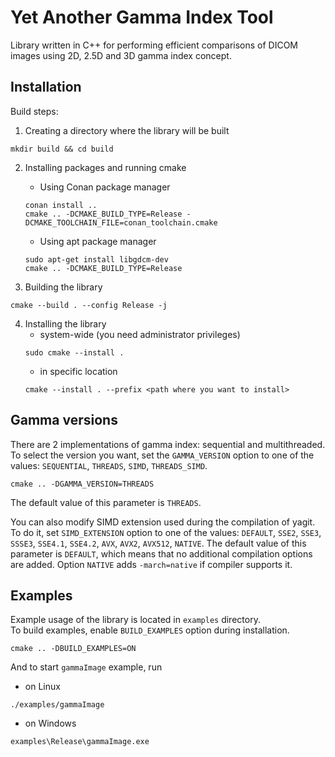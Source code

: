 # Yet Another Gamma Index Tool

Library written in C++ for performing efficient comparisons of DICOM images using 2D, 2.5D and 3D gamma index concept.

## Installation

Build steps:
1. Creating a directory where the library will be built
```
mkdir build && cd build
```

2. Installing packages and running cmake
    * Using Conan package manager
    ```
    conan install ..
    cmake .. -DCMAKE_BUILD_TYPE=Release -DCMAKE_TOOLCHAIN_FILE=conan_toolchain.cmake
    ```
    * Using apt package manager
    ```
    sudo apt-get install libgdcm-dev
    cmake .. -DCMAKE_BUILD_TYPE=Release
    ```

3. Building the library
```
cmake --build . --config Release -j
```

4. Installing the library
    * system-wide (you need administrator privileges)
    ```
    sudo cmake --install .
    ```
    * in specific location
    ```
    cmake --install . --prefix <path where you want to install>
    ```

## Gamma versions

There are 2 implementations of gamma index: sequential and multithreaded.
To select the version you want, set the `GAMMA_VERSION` option to one of the values: `SEQUENTIAL`, `THREADS`, `SIMD`, `THREADS_SIMD`.
```
cmake .. -DGAMMA_VERSION=THREADS
```
The default value of this parameter is `THREADS`.

You can also modify SIMD extension used during the compilation of yagit. To do it, set `SIMD_EXTENSION` option to one of
the values: `DEFAULT`, `SSE2`, `SSE3`, `SSSE3`, `SSE4.1`, `SSE4.2`, `AVX`, `AVX2`, `AVX512`, `NATIVE`.
The default value of this parameter is `DEFAULT`, which means that no additional compilation options are added.
Option `NATIVE` adds `-march=native` if compiler supports it.

## Examples

Example usage of the library is located in `examples` directory.  
To build examples, enable `BUILD_EXAMPLES` option during installation.
```
cmake .. -DBUILD_EXAMPLES=ON
```
And to start `gammaImage` example, run
* on Linux
```
./examples/gammaImage
```
* on Windows
```
examples\Release\gammaImage.exe
```
